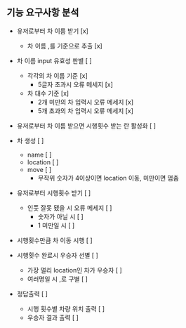 ## 기능 요구사항 분석

- 유저로부터 차 이름 받기 [x]

  - 차 이름 ,를 기준으로 추출 [x]

- 차 이름 input 유효성 판별 [ ]
  - 각각의 차 이름 기준 [x]
    - 5글자 초과시 오류 메세지 [x]
  - 차 대수 기준 [x]
    - 2개 미만의 차 입력시 오류 메세지 [x]
    - 5개 초과의 차 입력시 오류 메세지 [x]
- 유저로부터 차 이름 받으면 시행횟수 받는 란 활성화 [ ]

- 차 생성 [ ]

  - name [ ]
  - location [ ]
  - move [ ]
    - 무작위 숫자가 4이상이면 location 이동, 미만이면 멈춤

- 유저로부터 시행횟수 받기 [ ]

  - 인풋 잘못 됐을 시 오류 메세지 [ ]
    - 숫자가 아닐 시 [ ]
    - 1 미만일 시 [ ]

- 시행횟수만큼 차 이동 시행 [ ]

- 시행횟수 완료시 우승자 선별 [ ]

  - 가장 멀리 location인 차가 우승자 [ ]
  - 여러명일 시 ,로 구별 [ ]

- 정답출력 [ ]
  - 시행 횟수별 차량 위치 출력 [ ]
  - 우승자 결과 출력 [ ]
